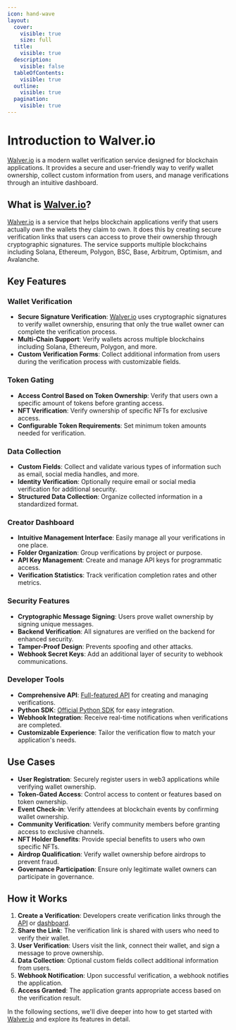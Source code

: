 ```yaml
---
icon: hand-wave
layout:
  cover:
    visible: true
    size: full
  title:
    visible: true
  description:
    visible: false
  tableOfContents:
    visible: true
  outline:
    visible: true
  pagination:
    visible: true
---
```


# Introduction to Walver.io

[Walver.io](https://walver.io) is a modern wallet verification service designed for blockchain applications. It provides a secure and user-friendly way to verify wallet ownership, collect custom information from users, and manage verifications through an intuitive dashboard.

## What is [Walver.io](https://walver.io)?

[Walver.io](https://walver.io) is a service that helps blockchain applications verify that users actually own the wallets they claim to own. It does this by creating secure verification links that users can access to prove their ownership through cryptographic signatures. The service supports multiple blockchains including Solana, Ethereum, Polygon, BSC, Base, Arbitrum, Optimism, and Avalanche.

## Key Features

### Wallet Verification

* **Secure Signature Verification**: [Walver.io](https://walver.io) uses cryptographic signatures to verify wallet ownership, ensuring that only the true wallet owner can complete the verification process.
* **Multi-Chain Support**: Verify wallets across multiple blockchains including Solana, Ethereum, Polygon, and more.
* **Custom Verification Forms**: Collect additional information from users during the verification process with customizable fields.

### Token Gating

* **Access Control Based on Token Ownership**: Verify that users own a specific amount of tokens before granting access.
* **NFT Verification**: Verify ownership of specific NFTs for exclusive access.
* **Configurable Token Requirements**: Set minimum token amounts needed for verification.

### Data Collection

* **Custom Fields**: Collect and validate various types of information such as email, social media handles, and more.
* **Identity Verification**: Optionally require email or social media verification for additional security.
* **Structured Data Collection**: Organize collected information in a standardized format.

### Creator Dashboard

* **Intuitive Management Interface**: Easily manage all your verifications in one place.
* **Folder Organization**: Group verifications by project or purpose.
* **API Key Management**: Create and manage API keys for programmatic access.
* **Verification Statistics**: Track verification completion rates and other metrics.

### Security Features

* **Cryptographic Message Signing**: Users prove wallet ownership by signing unique messages.
* **Backend Verification**: All signatures are verified on the backend for enhanced security.
* **Tamper-Proof Design**: Prevents spoofing and other attacks.
* **Webhook Secret Keys**: Add an additional layer of security to webhook communications.

### Developer Tools

* **Comprehensive API**: [Full-featured API](https://walver.io/api/docs) for creating and managing verifications.
* **Python SDK**: [Official Python SDK](https://github.com/Walver-io/walver-sdk/) for easy integration.
* **Webhook Integration**: Receive real-time notifications when verifications are completed.
* **Customizable Experience**: Tailor the verification flow to match your application's needs.

## Use Cases

* **User Registration**: Securely register users in web3 applications while verifying wallet ownership.
* **Token-Gated Access**: Control access to content or features based on token ownership.
* **Event Check-in**: Verify attendees at blockchain events by confirming wallet ownership.
* **Community Verification**: Verify community members before granting access to exclusive channels.
* **NFT Holder Benefits**: Provide special benefits to users who own specific NFTs.
* **Airdrop Qualification**: Verify wallet ownership before airdrops to prevent fraud.
* **Governance Participation**: Ensure only legitimate wallet owners can participate in governance.

## How it Works

1. **Create a Verification**: Developers create verification links through the [API](https://walver.io/api/docs) or [dashboard](https://walver.io/creator/dashboard).
2. **Share the Link**: The verification link is shared with users who need to verify their wallet.
3. **User Verification**: Users visit the link, connect their wallet, and sign a message to prove ownership.
4. **Data Collection**: Optional custom fields collect additional information from users.
5. **Webhook Notification**: Upon successful verification, a webhook notifies the application.
6. **Access Granted**: The application grants appropriate access based on the verification result.

In the following sections, we'll dive deeper into how to get started with [Walver.io](https://walver.io) and explore its features in detail.
